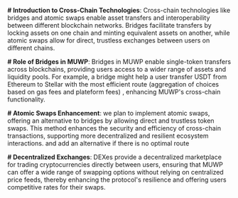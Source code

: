 **# Introduction to Cross-Chain Technologies**: Cross-chain technologies like bridges and atomic swaps enable asset transfers and interoperability between different blockchain networks. Bridges facilitate transfers by locking assets on one chain and minting equivalent assets on another, while atomic swaps allow for direct, trustless exchanges between users on different chains.

**# Role of Bridges in MUWP**: Bridges in MUWP enable single-token transfers across blockchains, providing users access to a wider range of assets and liquidity pools. For example, a bridge might help a user transfer USDT from Ethereum to Stellar with the most efficient route (aggregation of choices based on gas fees and plateform fees) , enhancing MUWP's cross-chain functionality.

**# Atomic Swaps Enhancement**:  we plan to implement atomic swaps, offering an alternative to bridges by allowing direct and trustless token swaps. This method enhances the security and efficiency of cross-chain transactions, supporting more decentralized and resilient ecosystem interactions. and add an alternative if there is no optimal route

**# Decentralized Exchanges**: DEXes provide a decentralized marketplace for trading cryptocurrencies directly between users, ensuring that MUWP can offer a wide range of swapping options without relying on centralized price feeds, thereby enhancing the protocol's resilience and offering users competitive rates for their swaps.
